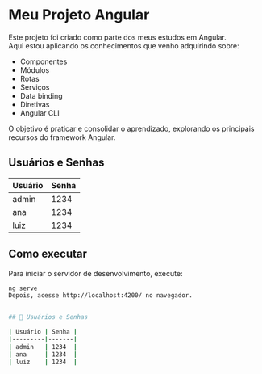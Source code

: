 # Meu Projeto Angular

Este projeto foi criado como parte dos meus estudos em Angular.  
Aqui estou aplicando os conhecimentos que venho adquirindo sobre:

- Componentes
- Módulos
- Rotas
- Serviços
- Data binding
- Diretivas
- Angular CLI

O objetivo é praticar e consolidar o aprendizado, explorando os principais recursos do framework Angular.

## Usuários e Senhas

| Usuário | Senha |
|---------|-------|
| admin   | 1234  |
| ana     | 1234  |
| luiz    | 1234  |

## Como executar

Para iniciar o servidor de desenvolvimento, execute:

```bash
ng serve
Depois, acesse http://localhost:4200/ no navegador.


## 🔐 Usuários e Senhas

| Usuário | Senha |
|---------|-------|
| admin   | 1234  |
| ana     | 1234  |
| luiz    | 1234  |
